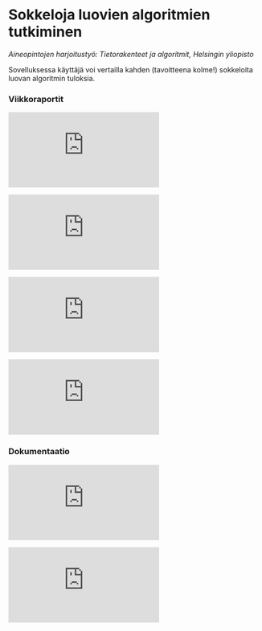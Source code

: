 # Sokkeloja luovien algoritmien tutkiminen
_Aineopintojen harjoitustyö: Tietorakenteet ja algoritmit, Helsingin yliopisto_

Sovelluksessa käyttäjä voi vertailla kahden (tavoitteena kolme!) sokkeloita luovan algoritmin tuloksia.


### Viikkoraportit

![Viikkoraportti 1](https://github.com/KatjaKvintus/maze_generation/blob/main/dokumentaatio/Viikkoraportti_1.md)

![Viikkoraportti 2](https://github.com/KatjaKvintus/maze_generation/blob/main/dokumentaatio/Viikkoraportti_2.md)

![Viikkoraportti 3](https://github.com/KatjaKvintus/maze_generation/blob/main/dokumentaatio/Viikkoraportti_3.md)

![Viikkoraportti 4](https://github.com/KatjaKvintus/maze_generation/blob/main/dokumentaatio/Viikkoraportti_4.md)


### Dokumentaatio

![Määrittelydokumentti](https://github.com/KatjaKvintus/maze_generation/blob/main/dokumentaatio/M%C3%A4%C3%A4rittelydokumentti.md)

![Tuntikirjanpito](https://github.com/KatjaKvintus/maze_generation/blob/main/dokumentaatio/tuntikirjanpito.md)

